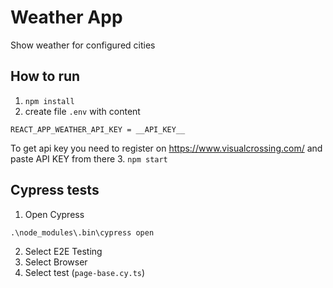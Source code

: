 # Weather App

Show weather for configured cities

## How to run

1. `npm install`
2. create file `.env` with content
```
REACT_APP_WEATHER_API_KEY = __API_KEY__
```
To get api key you need to register on https://www.visualcrossing.com/ and paste API KEY from there
3. `npm start`

## Cypress tests

1. Open Cypress

```
.\node_modules\.bin\cypress open
```
2. Select E2E Testing
3. Select Browser
4. Select test (`page-base.cy.ts`)